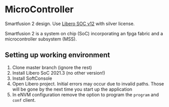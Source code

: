 # MicroController

Smartfusion 2 design. Use [Libero SOC v12](https://www.microsemi.com/product-directory/design-resources/1750-libero-soc)
with silver license.

Smartfusion 2 is a system on chip (SoC) incorporating an fpga fabric and a microcontroller subsystem (MSS).

## Setting up working environment

1. Clone master branch (ignore the rest)
2. Install Libero SoC 2021.3 (no other version!)
3. Install SoftConsole
4. Open Libero project. Initial errors may occur due to invalid paths. Those will be gone by the next time you start up the application
5. In eNVM configuration remove the option to program the `program` and `conf` client.